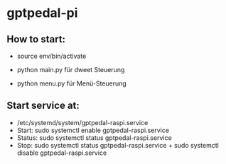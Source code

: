 # gptpedal-pi

## How to start:

- source env/bin/activate

- python main.py für dweet Steuerung
- python menu.py für Menü-Steuerung

## Start service at:
- /etc/systemd/system/gptpedal-raspi.service
- Start: sudo systemctl enable gptpedal-raspi.service
- Status: sudo systemctl status gptpedal-raspi.service
- Stop: sudo systemctl status gptpedal-raspi.service + sudo systemctl disable gptpedal-raspi.service
